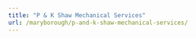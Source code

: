 ```yaml
---
title: "P & K Shaw Mechanical Services"
url: /maryborough/p-and-k-shaw-mechanical-services/
---
```

